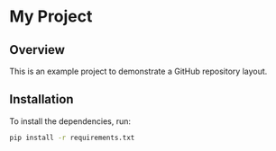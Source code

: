 # My Project

## Overview
This is an example project to demonstrate a GitHub repository layout.

## Installation
To install the dependencies, run:
```sh
pip install -r requirements.txt
